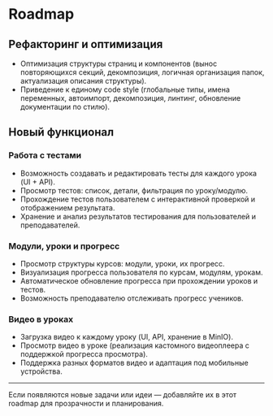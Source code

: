 # Roadmap

## Рефакторинг и оптимизация

- Оптимизация структуры страниц и компонентов (вынос повторяющихся секций, декомпозиция, логичная организация папок, актуализация описания структуры).
- Приведение к единому code style (глобальные типы, имена переменных, автоимпорт, декомпозиция, линтинг, обновление документации по стилю).

## Новый функционал

### Работа с тестами

- Возможность создавать и редактировать тесты для каждого урока (UI + API).
- Просмотр тестов: список, детали, фильтрация по уроку/модулю.
- Прохождение тестов пользователем с интерактивной проверкой и отображением результата.
- Хранение и анализ результатов тестирования для пользователей и преподавателей.

### Модули, уроки и прогресс

- Просмотр структуры курсов: модули, уроки, их прогресс.
- Визуализация прогресса пользователя по курсам, модулям, урокам.
- Автоматическое обновление прогресса при прохождении уроков и тестов.
- Возможность преподавателю отслеживать прогресс учеников.

### Видео в уроках

- Загрузка видео к каждому уроку (UI, API, хранение в MinIO).
- Просмотр видео в уроке (реализация кастомного видеоплеера с поддержкой прогресса просмотра).
- Поддержка разных форматов видео и адаптация под мобильные устройства.

---

Если появляются новые задачи или идеи — добавляйте их в этот roadmap для прозрачности и планирования.
